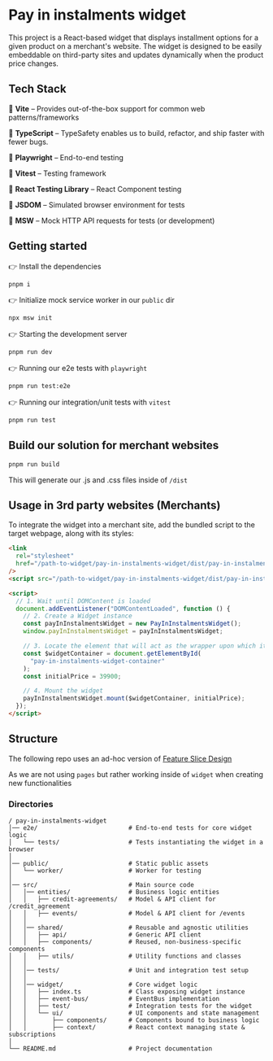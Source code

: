 # Pay in instalments widget

This project is a React-based widget that displays installment options for a given product on a merchant's website. The widget is designed to be easily embeddable on third-party sites and updates dynamically when the product price changes.

## Tech Stack

🔵 **Vite** – Provides out-of-the-box support for common web patterns/frameworks

🔵 **TypeScript** – TypeSafety enables us to build, refactor, and ship faster with fewer bugs.

🔵 **Playwright** – End-to-end testing

🔵 **Vitest** – Testing framework

🔵 **React Testing Library** – React Component testing

🔵 **JSDOM** – Simulated browser environment for tests

🔵 **MSW** – Mock HTTP API requests for tests (or development)

## Getting started

👉 Install the dependencies

```sh
pnpm i
```

👉 Initialize mock service worker in our `public` dir

```sh
npx msw init
```

👉 Starting the development server

```sh
pnpm run dev
```

👉 Running our e2e tests with `playwright`

```sh
pnpm run test:e2e
```

👉 Running our integration/unit tests with `vitest`

```sh
pnpm run test
```

## Build our solution for merchant websites

```sh
pnpm run build
```

This will generate our .js and .css files inside of `/dist`

## Usage in 3rd party websites (Merchants)

To integrate the widget into a merchant site, add the bundled script to the target webpage, along with its styles:

```html
<link
  rel="stylesheet"
  href="/path-to-widget/pay-in-instalments-widget/dist/pay-in-instalments-widget.css"
/>
<script src="/path-to-widget/pay-in-instalments-widget/dist/pay-in-instalments-widget.js"></script>

<script>
  // 1. Wait until DOMContent is loaded
  document.addEventListener("DOMContentLoaded", function () {
    // 2. Create a Widget instance
    const payInInstalmentsWidget = new PayInInstalmentsWidget();
    window.payInInstalmentsWidget = payInInstalmentsWidget;

    // 3. Locate the element that will act as the wrapper upon which it will be mounted
    const $widgetContainer = document.getElementById(
      "pay-in-instalments-widget-container"
    );
    const initialPrice = 39900;

    // 4. Mount the widget
    payInInstalmentsWidget.mount($widgetContainer, initialPrice);
  });
</script>
```

## Structure

The following repo uses an ad-hoc version of [Feature Slice Design](https://feature-sliced.design/)

As we are not using `pages` but rather working inside of `widget` when creating new functionalities

### Directories

```
/ pay-in-instalments-widget
│── e2e/                         # End-to-end tests for core widget logic
│   └── tests/                   # Tests instantiating the widget in a browser
│
│── public/                      # Static public assets
│   └── worker/                  # Worker for testing
│
│── src/                         # Main source code
│   │── entities/                # Business logic entities
│   │   ├── credit-agreements/   # Model & API client for /credit_agreement
│   │   ├── events/              # Model & API client for /events
│   │
│   │── shared/                  # Reusable and agnostic utilities
│   │   ├── api/                 # Generic API client
│   │   ├── components/          # Reused, non-business-specific components
│   │   ├── utils/               # Utility functions and classes
│   │
│   │── tests/                   # Unit and integration test setup
│   │
│   │── widget/                  # Core widget logic
│   │   ├── index.ts             # Class exposing widget instance
│   │   ├── event-bus/           # EventBus implementation
│   │   ├── test/                # Integration tests for the widget
│   │   └── ui/                  # UI components and state management
│   │       ├── components/      # Components bound to business logic
│   │       ├── context/         # React context managing state & subscriptions
│
└── README.md                    # Project documentation
```
